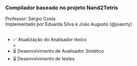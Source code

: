 <h3>Compilador baseado no projeto Nand2Tetris</h3>
Professor: Sergio Costa <br/>
Implementado por Eduarda Silva e João Augusto (@joaorty) 
<br/>
<ul>
  <br/>
  <li>✅ Atualização do Analisador léxico</li><
  <li>⏳ Desenvolvimento de Analisador Sintático</li>
  <li>⏳ Desenvolvimento de testes</li>
</ul>

